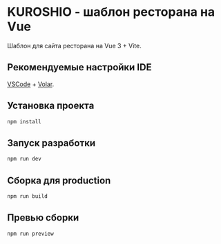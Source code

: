 # KUROSHIO - шаблон ресторана на Vue

Шаблон для сайта ресторана на Vue 3 + Vite.

## Рекомендуемые настройки IDE
[VSCode](https://code.visualstudio.com/) + [Volar](https://marketplace.visualstudio.com/items?itemName=Vue.volar).

## Установка проекта
```sh
npm install
```
## Запуск разработки
```sh
npm run dev
```
## Сборка для production
```sh
npm run build
```
## Превью сборки
```sh
npm run preview
```
